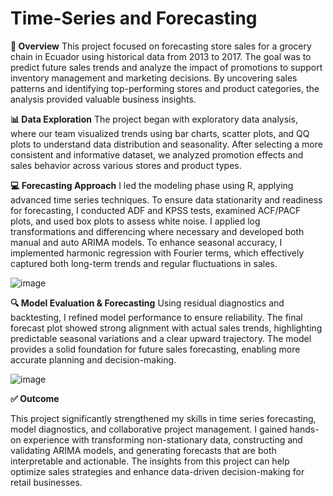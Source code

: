 # Time-Series and Forecasting

**📌 Overview**
This project focused on forecasting store sales for a grocery chain in Ecuador using historical data from 2013 to 2017. The goal was to predict future sales trends and analyze the impact of promotions to support inventory management and marketing decisions. By uncovering sales patterns and identifying top-performing stores and product categories, the analysis provided valuable business insights.

**📊 Data Exploration**
The project began with exploratory data analysis, where our team visualized trends using bar charts, scatter plots, and QQ plots to understand data distribution and seasonality. After selecting a more consistent and informative dataset, we analyzed promotion effects and sales behavior across various stores and product types.

**💻 Forecasting Approach**
I led the modeling phase using R, applying advanced time series techniques. To ensure data stationarity and readiness for forecasting, I conducted ADF and KPSS tests, examined ACF/PACF plots, and used box plots to assess white noise. I applied log transformations and differencing where necessary and developed both manual and auto ARIMA models. To enhance seasonal accuracy, I implemented harmonic regression with Fourier terms, which effectively captured both long-term trends and regular fluctuations in sales.

![image](https://github.com/Fauziakhangs/Time-Series/blob/e5e27ba1f9e98bfb466c77dec830856da2265897/Time%20Series.PNG)

**🔍 Model Evaluation & Forecasting**
Using residual diagnostics and backtesting, I refined model performance to ensure reliability. The final forecast plot showed strong alignment with actual sales trends, highlighting predictable seasonal variations and a clear upward trajectory. The model provides a solid foundation for future sales forecasting, enabling more accurate planning and decision-making.

![image](https://github.com/Fauziakhangs/Time-Series/blob/c617a88cde907c51e67212d6089c7c89f40f0ad7/Forecasting.PNG)

**✅ Outcome**

This project significantly strengthened my skills in time series forecasting, model diagnostics, and collaborative project management. I gained hands-on experience with transforming non-stationary data, constructing and validating ARIMA models, and generating forecasts that are both interpretable and actionable. The insights from this project can help optimize sales strategies and enhance data-driven decision-making for retail businesses. 
